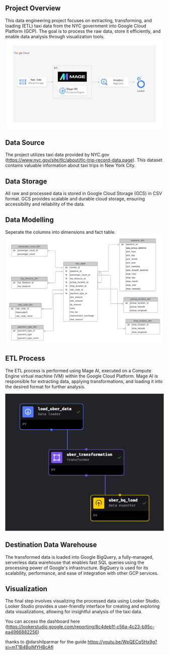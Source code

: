 ## Project Overview

This data engineering project focuses on extracting, transforming, and loading (ETL) taxi data from the NYC government into Google Cloud Platform (GCP). The goal is to process the raw data, store it efficiently, and enable data analysis through visualization tools.
![architecture](architecture.jpg)
## Data Source

The project utilizes taxi data provided by NYC.gov (https://www.nyc.gov/site/tlc/about/tlc-trip-record-data.page). This dataset contains valuable information about taxi trips in New York City.

## Data Storage

All raw and processed data is stored in Google Cloud Storage (GCS) in CSV format. GCS provides scalable and durable cloud storage, ensuring accessibility and reliability of the data.

## Data Modelling

Seperate the columns into dimensions and fact table. 
![Data Modelling](datamodel.png)

## ETL Process

The ETL process is performed using Mage AI, executed on a Compute Engine virtual machine (VM) within the Google Cloud Platform. Mage AI is responsible for extracting data, applying transformations, and loading it into the desired format for further analysis.

![pipeline](pipeline.png)

## Destination Data Warehouse

The transformed data is loaded into Google BigQuery, a fully-managed, serverless data warehouse that enables fast SQL queries using the processing power of Google's infrastructure. BigQuery is used for its scalability, performance, and ease of integration with other GCP services.

## Visualization

The final step involves visualizing the processed data using Looker Studio. Looker Studio provides a user-friendly interface for creating and exploring data visualizations, allowing for insightful analysis of the taxi data.

You can access the dashboard here (https://lookerstudio.google.com/reporting/8c4deb1f-c56a-4c23-b95c-ea4966882256)

thanks to @darshilparmar for the guide
https://youtu.be/WpQECq5Hx9g?si=mT1B4BolMYHBcAfI
